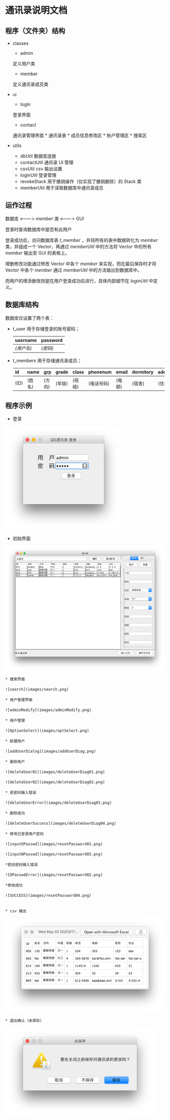 通讯录说明文档
==============

## 程序（文件夹）结构

* classes
    * admin
      
    定义用户类

    * member
    
    定义通讯录成员类

* ui
    * login
    
    登录界面

    * contact

    通讯录管理界面
        * 通讯录表 
        * 成员信息修改区
        * 账户管理区
        * 搜索区
         
* utils
    * dbUtil
        数据库连接
    * contactUtil
        通讯录 UI 管理
    * csvUtil
        csv 输出设置
    * loginUtil
        登录管理
    * revokeStack
        用于撤销操作（仅实现了撤销删除）的 Stack 类
    * memberUtil
        用于读取数据库中通讯录成员



## 运作过程

 数据库 <---> *member* 类 <---> GUI

 登录时查询数据库中是否有此用户

 登录成功后，访问数据库表 *t\_member* ，并将所有的表中数据转化为 *member* 类，并组成一个 Vector，再通过 *memberUtil* 中的方法将 Vector 中的所有 *member* 输出至 GUI 的表格上。

 增删修改功能通过修改 Vector<member> 中各个 *member* 来实现，而在最后保存时才将 Vector<member> 中各个 *member* 通过 *memberUtil* 中的方法输出到数据库中。

 而用户的增添删改则是在用户登录成功后进行，具体内部细节在 *loginUtil* 中定义。

 
## 数据库结构
 数据库仅设置了两个表：
 * t_user
    用于存储登录的账号密码；
    
    username    |password
    ------------|--------
    _(用户名)_  |_(密码)_

 * t_members
    用于存储通讯录成员；
    
    id  |name   |grp    |grade  |class  |phonenum   |email  |dormitory  |address
    ----|-------|-------|-------|-------|-----------|-------|-----------|-------
    (ID)|(姓名) |(方向) |(年级) |(班级) |(电话号码) |(电邮) |(宿舍)     |(住址)


## 程序示例

* 登录

![login](images/login.png)
   
* 初始界面   
    
![startup](images/startup.png)

    * 搜索界面
    
    ![search](images/search.png)

    * 用户管理界面
    
    ![adminModify](images/adminModify.png)
    
    * 用戶管理  
    
    ![OptionSelect](images/optSelect.png)
        
    * 新建用户
    
    ![addUserDialog](images/addUserDiag.png)

    * 删除用户
    
    ![deleteUser01](images/deleteUserDiag01.png)
    
    ![deleteUser02](images/deleteUserDiag02.png)

    * 若密码输入错误
    
    ![deleteUserError](images/deleteUserDiag03.png)

    * 删除成功
    
    ![deleteUserSuccess](images/deleteUserDiag04.png)
        
    * 修改已登录用户密码
    
    ![inputOPasswd](images/resetPassword01.png)
    
    ![inputNPasswd](images/resetPassword03.png)
        
    *若旧密码输入错误
    
    ![OPasswdError](images/resetPassword02.png)
            
    *修改成功
    
    ![SUCCESS](images/resetPassword04.png)
        

    * csv 输出
![csvOutput](images/csvOutput.png)

    * 退出确认（未保存）
![exitConfirm](images/exitConfirm.png)

